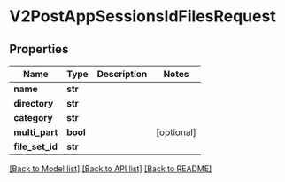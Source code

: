 # V2PostAppSessionsIdFilesRequest

## Properties
Name | Type | Description | Notes
------------ | ------------- | ------------- | -------------
**name** | **str** |  | 
**directory** | **str** |  | 
**category** | **str** |  | 
**multi_part** | **bool** |  | [optional] 
**file_set_id** | **str** |  | 

[[Back to Model list]](../README.md#documentation-for-models) [[Back to API list]](../README.md#documentation-for-api-endpoints) [[Back to README]](../README.md)

